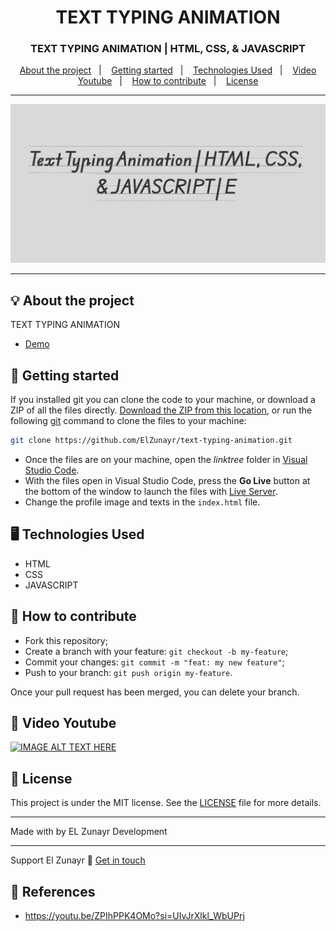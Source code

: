 <h1 align="center">TEXT TYPING ANIMATION</h1>
<h3 align="center">TEXT TYPING ANIMATION | HTML, CSS, & JAVASCRIPT</h3>

<p align="center">
  <a href="#-about-the-project">About the project</a>&nbsp;&nbsp;&nbsp;|&nbsp;&nbsp;&nbsp;
  <a href="#-getting-started">Getting started</a>&nbsp;&nbsp;&nbsp;|&nbsp;&nbsp;&nbsp;
  <a href="#%EF%B8%8F-technologies-used">Technologies Used</a>&nbsp;&nbsp;&nbsp;|&nbsp;&nbsp;&nbsp;
  <a href="#-video-youtube">Video Youtube</a>&nbsp;&nbsp;&nbsp;|&nbsp;&nbsp;&nbsp;
  <a href="#-how-to-contribute">How to contribute</a>&nbsp;&nbsp;&nbsp;|&nbsp;&nbsp;&nbsp;
  <a href="#-license">License</a>
</p>

---

<p align="center">
  <img alt="screenshot" src="screenshot.png">
</p>

---
## 💡 About the project
TEXT TYPING ANIMATION
- [Demo](https://elzunayr.github.io/text-typing-animation/)

## 🚀 Getting started

If you installed git you can clone the code to your machine, or download a ZIP of all the files directly.
[Download the ZIP from this location](https://github.com/ElZunayr/text-typing-animation.git), or run the following [git](https://git-scm.com/downloads) command to clone the files to your machine:
```bash
git clone https://github.com/ElZunayr/text-typing-animation.git
```
- Once the files are on your machine, open the _linktree_ folder in [Visual Studio Code](https://code.visualstudio.com/).
- With the files open in Visual Studio Code, press the **Go Live** button at the bottom of the window to launch the files with [Live Server](https://marketplace.visualstudio.com/items?itemName=ritwickdey.LiveServer).
- Change the profile image and texts in the `index.html` file.

## 🖥️ Technologies Used
+ HTML
+ CSS
+ JAVASCRIPT

## 🤔 How to contribute

- Fork this repository;
- Create a branch with your feature: `git checkout -b my-feature`;
- Commit your changes: `git commit -m "feat: my new feature"`;
- Push to your branch: `git push origin my-feature`.

Once your pull request has been merged, you can delete your branch.

## 🧰 Video Youtube
[![IMAGE ALT TEXT HERE](https://i9.ytimg.com/vi/JxzyVG-fVVw/mqdefault.jpg?v=67065fea&sqp=CLTLmbgG&rs=AOn4CLDNTvKCNczD0vOhKHCK8k1NvfkzVg)](https://youtu.be/JxzyVG-fVVw)

## 📝 License

This project is under the MIT license. See the [LICENSE](LICENSE) file for more details.

---

Made with by EL Zunayr Development 

---
Support El Zunayr :wave: [Get in touch](buymeacoffee.com/elzunayr)

## 🔗 References
- https://youtu.be/ZPIhPPK4OMo?si=UIvJrXlkl_WbUPrj
